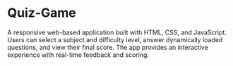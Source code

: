 # Quiz-Game
A responsive web-based application built with HTML, CSS, and JavaScript. Users can select a subject and difficulty level, answer dynamically loaded questions, and view their final score. The app provides an interactive experience with real-time feedback and scoring.
